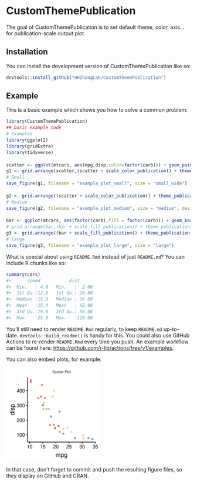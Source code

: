 
<!-- README.md is generated from README.Rmd. Please edit that file -->

# CustomThemePublication

<!-- badges: start -->
<!-- badges: end -->

The goal of CustomThemePublication is to set default theme, color, axis... for publication-scale output plot.

## Installation

You can install the development version of CustomThemePublication like
so:

``` r
devtools::install_github("HHZhangLab/CustomThemePublication")
```

## Example

This is a basic example which shows you how to solve a common problem:

``` r
library(CustomThemePublication)
## basic example code
# Examples
library(ggplot2)
library(gridExtra)
library(tidyverse)

scatter <- ggplot(mtcars, aes(mpg,disp,color=factor(carb))) + geom_point(size=3, alpha = 0.7) + labs(title="Scatter Plot")
g1 <- grid.arrange(scatter,(scatter + scale_color_publication() + theme_publication()),nrow = 1)
# Small
save_figure(g1, filename = "example_plot_small", size = "small_wide")

g2 <- grid.arrange((scatter + scale_color_publication() + theme_publication(base_size = 24)),nrow = 1)
# Medium
save_figure(g2, filename = "example_plot_medium", size = "medium", device = "png")

bar <- ggplot(mtcars, aes(factor(carb),fill = factor(carb))) + geom_bar(alpha = 0.7) + labs(title = "Bar Plot")
# grid.arrange(bar,(bar + scale_fill_publication() + theme_publication()),nrow = 1)
g3 <- grid.arrange((bar + scale_fill_publication() + theme_publication(base_size = 48)),nrow = 1)
# large
save_figure(g3, filename = "example_plot_large", size = "large")

```

What is special about using `README.Rmd` instead of just `README.md`?
You can include R chunks like so:

``` r
summary(cars)
#>      speed           dist       
#>  Min.   : 4.0   Min.   :  2.00  
#>  1st Qu.:12.0   1st Qu.: 26.00  
#>  Median :15.0   Median : 36.00  
#>  Mean   :15.4   Mean   : 42.98  
#>  3rd Qu.:19.0   3rd Qu.: 56.00  
#>  Max.   :25.0   Max.   :120.00
```

You’ll still need to render `README.Rmd` regularly, to keep `README.md`
up-to-date. `devtools::build_readme()` is handy for this. You could also
use GitHub Actions to re-render `README.Rmd` every time you push. An
example workflow can be found here:
<https://github.com/r-lib/actions/tree/v1/examples>.

You can also embed plots, for example:

<img src="man/figures/example_plot_medium.png" width="50%" />

In that case, don’t forget to commit and push the resulting figure
files, so they display on GitHub and CRAN.
